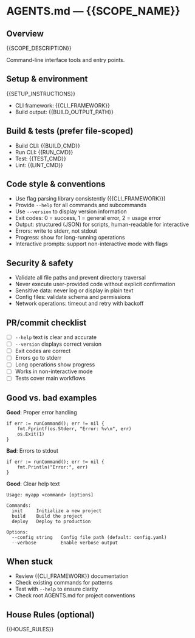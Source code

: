 <!-- Managed by agent: keep sections and order; edit content, not structure. Last updated: {{TIMESTAMP}} -->

# AGENTS.md — {{SCOPE_NAME}}

## Overview
{{SCOPE_DESCRIPTION}}

Command-line interface tools and entry points.

## Setup & environment
{{SETUP_INSTRUCTIONS}}
- CLI framework: {{CLI_FRAMEWORK}}
- Build output: {{BUILD_OUTPUT_PATH}}

## Build & tests (prefer file-scoped)
- Build CLI: {{BUILD_CMD}}
- Run CLI: {{RUN_CMD}}
- Test: {{TEST_CMD}}
- Lint: {{LINT_CMD}}

## Code style & conventions
- Use flag parsing library consistently ({{CLI_FRAMEWORK}})
- Provide `--help` for all commands and subcommands
- Use `--version` to display version information
- Exit codes: 0 = success, 1 = general error, 2 = usage error
- Output: structured (JSON) for scripts, human-readable for interactive
- Errors: write to stderr, not stdout
- Progress: show for long-running operations
- Interactive prompts: support non-interactive mode with flags

## Security & safety
- Validate all file paths and prevent directory traversal
- Never execute user-provided code without explicit confirmation
- Sensitive data: never log or display in plain text
- Config files: validate schema and permissions
- Network operations: timeout and retry with backoff

## PR/commit checklist
- [ ] `--help` text is clear and accurate
- [ ] `--version` displays correct version
- [ ] Exit codes are correct
- [ ] Errors go to stderr
- [ ] Long operations show progress
- [ ] Works in non-interactive mode
- [ ] Tests cover main workflows

## Good vs. bad examples
**Good**: Proper error handling
```{{LANGUAGE}}
if err := runCommand(); err != nil {
    fmt.Fprintf(os.Stderr, "Error: %v\n", err)
    os.Exit(1)
}
```

**Bad**: Errors to stdout
```{{LANGUAGE}}
if err := runCommand(); err != nil {
    fmt.Println("Error:", err)
}
```

**Good**: Clear help text
```
Usage: myapp <command> [options]

Commands:
  init     Initialize a new project
  build    Build the project
  deploy   Deploy to production

Options:
  --config string   Config file path (default: config.yaml)
  --verbose         Enable verbose output
```

## When stuck
- Review {{CLI_FRAMEWORK}} documentation
- Check existing commands for patterns
- Test with `--help` to ensure clarity
- Check root AGENTS.md for project conventions

## House Rules (optional)
{{HOUSE_RULES}}
